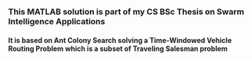 ### This MATLAB solution is part of my CS BSc Thesis on Swarm Intelligence Applications

#### It is based on Ant Colony Search solving a Time-Windowed Vehicle Routing Problem which is a subset of Traveling Salesman problem
